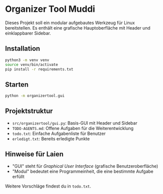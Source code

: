 # Organizer Tool Muddi

Dieses Projekt soll ein modular aufgebautes Werkzeug für Linux bereitstellen. Es enthält eine grafische Hauptoberfläche mit Header und einklappbarer Sidebar.

## Installation

```bash
python3 -m venv venv
source venv/bin/activate
pip install -r requirements.txt
```

## Starten

```bash
python -m organizertool.gui
```

## Projektstruktur

- `src/organizertool/gui.py`: Basis-GUI mit Header und Sidebar
- `TODO-AGENTS.md`: Offene Aufgaben für die Weiterentwicklung
- `todo.txt`: Einfache Aufgabenliste für Benutzer
- `erledigt.txt`: Bereits erledigte Punkte

## Hinweise für Laien

- "GUI" steht für *Graphical User Interface* (grafische Benutzeroberfläche)
- "Modul" bedeutet eine Programmeinheit, die eine bestimmte Aufgabe erfüllt

Weitere Vorschläge findest du in `todo.txt`.
